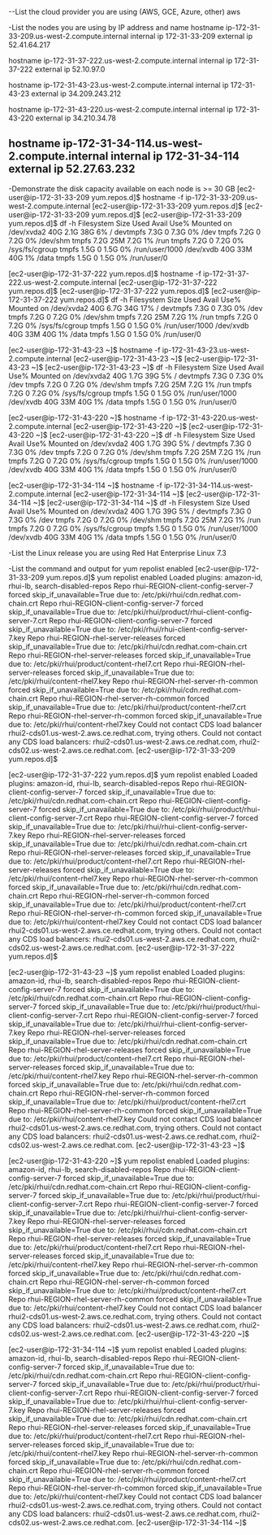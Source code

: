 --List the cloud provider you are using (AWS, GCE, Azure, other)
aws


-List the nodes you are using by IP address and name
hostname ip-172-31-33-209.us-west-2.compute.internal
internal ip 172-31-33-209
external ip 52.41.64.217

hostname ip-172-31-37-222.us-west-2.compute.internal
internal ip 172-31-37-222
external ip 52.10.97.0

hostname ip-172-31-43-23.us-west-2.compute.internal
internal ip 172-31-43-23
external ip 34.209.243.212

hostname ip-172-31-43-220.us-west-2.compute.internal
internal ip 172-31-43-220
external ip 34.210.34.78

hostname ip-172-31-34-114.us-west-2.compute.internal
internal ip 172-31-34-114
external ip 52.27.63.232
------------------------------

-Demonstrate the disk capacity available on each node is >= 30 GB
[ec2-user@ip-172-31-33-209 yum.repos.d]$ hostname -f
ip-172-31-33-209.us-west-2.compute.internal
[ec2-user@ip-172-31-33-209 yum.repos.d]$
[ec2-user@ip-172-31-33-209 yum.repos.d]$
[ec2-user@ip-172-31-33-209 yum.repos.d]$  df -h
Filesystem      Size  Used Avail Use% Mounted on
/dev/xvda2       40G  2.1G   38G   6% /
devtmpfs        7.3G     0  7.3G   0% /dev
tmpfs           7.2G     0  7.2G   0% /dev/shm
tmpfs           7.2G   25M  7.2G   1% /run
tmpfs           7.2G     0  7.2G   0% /sys/fs/cgroup
tmpfs           1.5G     0  1.5G   0% /run/user/1000
/dev/xvdb        40G   33M   40G   1% /data
tmpfs           1.5G     0  1.5G   0% /run/user/0

[ec2-user@ip-172-31-37-222 yum.repos.d]$ hostname -f
ip-172-31-37-222.us-west-2.compute.internal
[ec2-user@ip-172-31-37-222 yum.repos.d]$
[ec2-user@ip-172-31-37-222 yum.repos.d]$
[ec2-user@ip-172-31-37-222 yum.repos.d]$  df -h
Filesystem      Size  Used Avail Use% Mounted on
/dev/xvda2       40G  6.7G   34G  17% /
devtmpfs        7.3G     0  7.3G   0% /dev
tmpfs           7.2G     0  7.2G   0% /dev/shm
tmpfs           7.2G   25M  7.2G   1% /run
tmpfs           7.2G     0  7.2G   0% /sys/fs/cgroup
tmpfs           1.5G     0  1.5G   0% /run/user/1000
/dev/xvdb        40G   33M   40G   1% /data
tmpfs           1.5G     0  1.5G   0% /run/user/0

[ec2-user@ip-172-31-43-23 ~]$ hostname -f
ip-172-31-43-23.us-west-2.compute.internal
[ec2-user@ip-172-31-43-23 ~]$
[ec2-user@ip-172-31-43-23 ~]$
[ec2-user@ip-172-31-43-23 ~]$  df -h
Filesystem      Size  Used Avail Use% Mounted on
/dev/xvda2       40G  1.7G   39G   5% /
devtmpfs        7.3G     0  7.3G   0% /dev
tmpfs           7.2G     0  7.2G   0% /dev/shm
tmpfs           7.2G   25M  7.2G   1% /run
tmpfs           7.2G     0  7.2G   0% /sys/fs/cgroup
tmpfs           1.5G     0  1.5G   0% /run/user/1000
/dev/xvdb        40G   33M   40G   1% /data
tmpfs           1.5G     0  1.5G   0% /run/user/0

[ec2-user@ip-172-31-43-220 ~]$ hostname -f
ip-172-31-43-220.us-west-2.compute.internal
[ec2-user@ip-172-31-43-220 ~]$
[ec2-user@ip-172-31-43-220 ~]$
[ec2-user@ip-172-31-43-220 ~]$  df -h
Filesystem      Size  Used Avail Use% Mounted on
/dev/xvda2       40G  1.7G   39G   5% /
devtmpfs        7.3G     0  7.3G   0% /dev
tmpfs           7.2G     0  7.2G   0% /dev/shm
tmpfs           7.2G   25M  7.2G   1% /run
tmpfs           7.2G     0  7.2G   0% /sys/fs/cgroup
tmpfs           1.5G     0  1.5G   0% /run/user/1000
/dev/xvdb        40G   33M   40G   1% /data
tmpfs           1.5G     0  1.5G   0% /run/user/0

[ec2-user@ip-172-31-34-114 ~]$ hostname -f
ip-172-31-34-114.us-west-2.compute.internal
[ec2-user@ip-172-31-34-114 ~]$
[ec2-user@ip-172-31-34-114 ~]$
[ec2-user@ip-172-31-34-114 ~]$  df -h
Filesystem      Size  Used Avail Use% Mounted on
/dev/xvda2       40G  1.7G   39G   5% /
devtmpfs        7.3G     0  7.3G   0% /dev
tmpfs           7.2G     0  7.2G   0% /dev/shm
tmpfs           7.2G   25M  7.2G   1% /run
tmpfs           7.2G     0  7.2G   0% /sys/fs/cgroup
tmpfs           1.5G     0  1.5G   0% /run/user/1000
/dev/xvdb        40G   33M   40G   1% /data
tmpfs           1.5G     0  1.5G   0% /run/user/0


-List the Linux release you are using
Red Hat Enterprise Linux 7.3


-List the command and output for yum repolist enabled
[ec2-user@ip-172-31-33-209 yum.repos.d]$ yum repolist enabled
Loaded plugins: amazon-id, rhui-lb, search-disabled-repos
Repo rhui-REGION-client-config-server-7 forced skip_if_unavailable=True due to: /etc/pki/rhui/cdn.redhat.com-chain.crt
Repo rhui-REGION-client-config-server-7 forced skip_if_unavailable=True due to: /etc/pki/rhui/product/rhui-client-config-server-7.crt
Repo rhui-REGION-client-config-server-7 forced skip_if_unavailable=True due to: /etc/pki/rhui/rhui-client-config-server-7.key
Repo rhui-REGION-rhel-server-releases forced skip_if_unavailable=True due to: /etc/pki/rhui/cdn.redhat.com-chain.crt
Repo rhui-REGION-rhel-server-releases forced skip_if_unavailable=True due to: /etc/pki/rhui/product/content-rhel7.crt
Repo rhui-REGION-rhel-server-releases forced skip_if_unavailable=True due to: /etc/pki/rhui/content-rhel7.key
Repo rhui-REGION-rhel-server-rh-common forced skip_if_unavailable=True due to: /etc/pki/rhui/cdn.redhat.com-chain.crt
Repo rhui-REGION-rhel-server-rh-common forced skip_if_unavailable=True due to: /etc/pki/rhui/product/content-rhel7.crt
Repo rhui-REGION-rhel-server-rh-common forced skip_if_unavailable=True due to: /etc/pki/rhui/content-rhel7.key
Could not contact CDS load balancer rhui2-cds01.us-west-2.aws.ce.redhat.com, trying others.
Could not contact any CDS load balancers: rhui2-cds01.us-west-2.aws.ce.redhat.com, rhui2-cds02.us-west-2.aws.ce.redhat.com.
[ec2-user@ip-172-31-33-209 yum.repos.d]$

[ec2-user@ip-172-31-37-222 yum.repos.d]$ yum repolist enabled
Loaded plugins: amazon-id, rhui-lb, search-disabled-repos
Repo rhui-REGION-client-config-server-7 forced skip_if_unavailable=True due to: /etc/pki/rhui/cdn.redhat.com-chain.crt
Repo rhui-REGION-client-config-server-7 forced skip_if_unavailable=True due to: /etc/pki/rhui/product/rhui-client-config-server-7.crt
Repo rhui-REGION-client-config-server-7 forced skip_if_unavailable=True due to: /etc/pki/rhui/rhui-client-config-server-7.key
Repo rhui-REGION-rhel-server-releases forced skip_if_unavailable=True due to: /etc/pki/rhui/cdn.redhat.com-chain.crt
Repo rhui-REGION-rhel-server-releases forced skip_if_unavailable=True due to: /etc/pki/rhui/product/content-rhel7.crt
Repo rhui-REGION-rhel-server-releases forced skip_if_unavailable=True due to: /etc/pki/rhui/content-rhel7.key
Repo rhui-REGION-rhel-server-rh-common forced skip_if_unavailable=True due to: /etc/pki/rhui/cdn.redhat.com-chain.crt
Repo rhui-REGION-rhel-server-rh-common forced skip_if_unavailable=True due to: /etc/pki/rhui/product/content-rhel7.crt
Repo rhui-REGION-rhel-server-rh-common forced skip_if_unavailable=True due to: /etc/pki/rhui/content-rhel7.key
Could not contact CDS load balancer rhui2-cds01.us-west-2.aws.ce.redhat.com, trying others.
Could not contact any CDS load balancers: rhui2-cds01.us-west-2.aws.ce.redhat.com, rhui2-cds02.us-west-2.aws.ce.redhat.com.
[ec2-user@ip-172-31-37-222 yum.repos.d]$

[ec2-user@ip-172-31-43-23 ~]$ yum repolist enabled
Loaded plugins: amazon-id, rhui-lb, search-disabled-repos
Repo rhui-REGION-client-config-server-7 forced skip_if_unavailable=True due to: /etc/pki/rhui/cdn.redhat.com-chain.crt
Repo rhui-REGION-client-config-server-7 forced skip_if_unavailable=True due to: /etc/pki/rhui/product/rhui-client-config-server-7.crt
Repo rhui-REGION-client-config-server-7 forced skip_if_unavailable=True due to: /etc/pki/rhui/rhui-client-config-server-7.key
Repo rhui-REGION-rhel-server-releases forced skip_if_unavailable=True due to: /etc/pki/rhui/cdn.redhat.com-chain.crt
Repo rhui-REGION-rhel-server-releases forced skip_if_unavailable=True due to: /etc/pki/rhui/product/content-rhel7.crt
Repo rhui-REGION-rhel-server-releases forced skip_if_unavailable=True due to: /etc/pki/rhui/content-rhel7.key
Repo rhui-REGION-rhel-server-rh-common forced skip_if_unavailable=True due to: /etc/pki/rhui/cdn.redhat.com-chain.crt
Repo rhui-REGION-rhel-server-rh-common forced skip_if_unavailable=True due to: /etc/pki/rhui/product/content-rhel7.crt
Repo rhui-REGION-rhel-server-rh-common forced skip_if_unavailable=True due to: /etc/pki/rhui/content-rhel7.key
Could not contact CDS load balancer rhui2-cds01.us-west-2.aws.ce.redhat.com, trying others.
Could not contact any CDS load balancers: rhui2-cds01.us-west-2.aws.ce.redhat.com, rhui2-cds02.us-west-2.aws.ce.redhat.com.
[ec2-user@ip-172-31-43-23 ~]$

[ec2-user@ip-172-31-43-220 ~]$ yum repolist enabled
Loaded plugins: amazon-id, rhui-lb, search-disabled-repos
Repo rhui-REGION-client-config-server-7 forced skip_if_unavailable=True due to: /etc/pki/rhui/cdn.redhat.com-chain.crt
Repo rhui-REGION-client-config-server-7 forced skip_if_unavailable=True due to: /etc/pki/rhui/product/rhui-client-config-server-7.crt
Repo rhui-REGION-client-config-server-7 forced skip_if_unavailable=True due to: /etc/pki/rhui/rhui-client-config-server-7.key
Repo rhui-REGION-rhel-server-releases forced skip_if_unavailable=True due to: /etc/pki/rhui/cdn.redhat.com-chain.crt
Repo rhui-REGION-rhel-server-releases forced skip_if_unavailable=True due to: /etc/pki/rhui/product/content-rhel7.crt
Repo rhui-REGION-rhel-server-releases forced skip_if_unavailable=True due to: /etc/pki/rhui/content-rhel7.key
Repo rhui-REGION-rhel-server-rh-common forced skip_if_unavailable=True due to: /etc/pki/rhui/cdn.redhat.com-chain.crt
Repo rhui-REGION-rhel-server-rh-common forced skip_if_unavailable=True due to: /etc/pki/rhui/product/content-rhel7.crt
Repo rhui-REGION-rhel-server-rh-common forced skip_if_unavailable=True due to: /etc/pki/rhui/content-rhel7.key
Could not contact CDS load balancer rhui2-cds01.us-west-2.aws.ce.redhat.com, trying others.
Could not contact any CDS load balancers: rhui2-cds01.us-west-2.aws.ce.redhat.com, rhui2-cds02.us-west-2.aws.ce.redhat.com.
[ec2-user@ip-172-31-43-220 ~]$

[ec2-user@ip-172-31-34-114 ~]$ yum repolist enabled
Loaded plugins: amazon-id, rhui-lb, search-disabled-repos
Repo rhui-REGION-client-config-server-7 forced skip_if_unavailable=True due to: /etc/pki/rhui/cdn.redhat.com-chain.crt
Repo rhui-REGION-client-config-server-7 forced skip_if_unavailable=True due to: /etc/pki/rhui/product/rhui-client-config-server-7.crt
Repo rhui-REGION-client-config-server-7 forced skip_if_unavailable=True due to: /etc/pki/rhui/rhui-client-config-server-7.key
Repo rhui-REGION-rhel-server-releases forced skip_if_unavailable=True due to: /etc/pki/rhui/cdn.redhat.com-chain.crt
Repo rhui-REGION-rhel-server-releases forced skip_if_unavailable=True due to: /etc/pki/rhui/product/content-rhel7.crt
Repo rhui-REGION-rhel-server-releases forced skip_if_unavailable=True due to: /etc/pki/rhui/content-rhel7.key
Repo rhui-REGION-rhel-server-rh-common forced skip_if_unavailable=True due to: /etc/pki/rhui/cdn.redhat.com-chain.crt
Repo rhui-REGION-rhel-server-rh-common forced skip_if_unavailable=True due to: /etc/pki/rhui/product/content-rhel7.crt
Repo rhui-REGION-rhel-server-rh-common forced skip_if_unavailable=True due to: /etc/pki/rhui/content-rhel7.key
Could not contact CDS load balancer rhui2-cds01.us-west-2.aws.ce.redhat.com, trying others.
Could not contact any CDS load balancers: rhui2-cds01.us-west-2.aws.ce.redhat.com, rhui2-cds02.us-west-2.aws.ce.redhat.com.
[ec2-user@ip-172-31-34-114 ~]$

